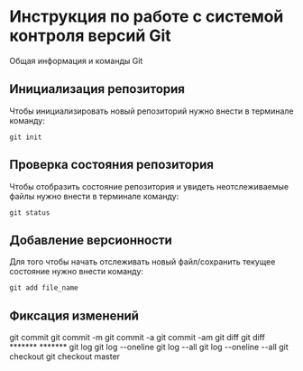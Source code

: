 # **Инструкция по работе с системой контроля версий Git**

Общая информация и команды Git

## Инициализация репозитория

Чтобы инициализировать новый репозиторий нужно внести в терминале команду:

    git init

## Проверка состояния репозитория

Чтобы отобразить состояние репозитория и увидеть неотслеживаемые файлы нужно внести в терминале команду:

    git status

## Добавление версионности

Для того чтобы начать отслеживать новый файл/сохранить текущее состояние нужно внести команду:

    git add file_name

## Фиксация изменений 

git commit
git commit -m
git commit -a
git commit -am
git diff
git diff ******* *******
git log
git log --oneline
git log --all
git log --oneline --all
git checkout
git checkout master
